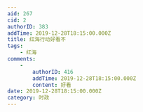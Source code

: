 ```yaml
---
aid: 267
cid: 2
authorID: 383
addTime: 2019-12-28T18:15:00.000Z
title: 红海行动好看不
tags:
    - 红海
comments:
    -
        authorID: 416
        addTime: 2019-12-28T18:15:00.000Z
        content: 好看
date: 2019-12-28T18:15:00.000Z
category: 时政
---
```



